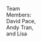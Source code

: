 <svg width="100" height="100" xmlns="http://www.w3.org/2000/svg">
<foreignObject width="100" height="100">
    <div xmlns="http://www.w3.org/1999/xhtml">
        <html><head><meta content="text/html; charset=UTF-8" http-equiv="content-type"></head><body class="c17"><p class="c16"><span class="c8">Team Members: </span><span>David Pace, Andy Tran, and Lisa Gilmore-Montero</span></p><p class="c11"><span style="overflow: hidden; display: inline-block; margin: 0.00px 0.00px; border: 0.00px solid #000000; transform: rotate(0.00rad) translateZ(0px); -webkit-transform: rotate(0.00rad) translateZ(0px); width: 476.98px; height: 193.84px;"><img alt="" src="images/image1.png" style="width: 476.98px; height: 193.84px; margin-left: 0.00px; margin-top: 0.00px; transform: rotate(0.00rad) translateZ(0px); -webkit-transform: rotate(0.00rad) translateZ(0px);" title=""></span></p><p class="c10 c7"><span class="c13"></span></p><a id="t.9088dab5b4d972c8c2381bff774f76b38d21b844"></a><a id="t.0"></a><table class="c12"><tbody><tr class="c4"><td class="c9" colspan="1" rowspan="1"><p class="c1"><span class="c13">Route</span></p></td><td class="c6" colspan="1" rowspan="1"><p class="c1"><span class="c13">Method</span></p></td><td class="c2" colspan="1" rowspan="1"><p class="c1"><span class="c13">Data</span></p></td><td class="c3" colspan="1" rowspan="1"><p class="c1"><span class="c13">Description</span></p></td></tr><tr class="c4"><td class="c9" colspan="1" rowspan="1"><p class="c1"><span class="c0">/store-data</span></p></td><td class="c6" colspan="1" rowspan="1"><p class="c1"><span class="c0">GET</span></p></td><td class="c2" colspan="1" rowspan="1"><p class="c1"><span class="c0">JSON of basic store-front, includes all categories and products</span></p></td><td class="c3" colspan="1" rowspan="1"><p class="c1"><span class="c14">Returns </span><span class="c5">Product List</span><span class="c14">&nbsp;and </span><span class="c5">Category List</span><span class="c0">&nbsp;in a single get request</span></p></td></tr><tr class="c4"><td class="c9" colspan="1" rowspan="1"><p class="c1"><span class="c0">/products</span></p></td><td class="c6" colspan="1" rowspan="1"><p class="c1"><span class="c0">GET</span></p></td><td class="c2" colspan="1" rowspan="1"><p class="c1"><span class="c0">Json of products</span></p><p class="c1"><span class="c0">img</span></p><p class="c1"><span class="c0">link</span></p><p class="c1"><span class="c0">name</span></p></td><td class="c3" colspan="1" rowspan="1"><p class="c1"><span class="c5">Product List</span><span class="c0">: Displays list of all the products</span></p><p class="c1"><span class="c0">Will get data from a database.</span></p><p class="c1 c7"><span class="c0"></span></p></td></tr><tr class="c4"><td class="c9" colspan="1" rowspan="1"><p class="c1"><span class="c0">/categories</span></p></td><td class="c6" colspan="1" rowspan="1"><p class="c1"><span class="c0">GET</span></p></td><td class="c2" colspan="1" rowspan="1"><p class="c1"><span class="c0">Json of categories</span></p><p class="c1"><span class="c0">ID</span></p><p class="c1"><span class="c0">name</span></p></td><td class="c3" colspan="1" rowspan="1"><p class="c1"><span class="c5">Category List: </span><span class="c0">Displays list of all categories</span></p><p class="c1"><span class="c0">Will get data from a database</span></p></td></tr><tr class="c4"><td class="c9" colspan="1" rowspan="1"><p class="c1"><span class="c0">/productList/guest/update</span></p></td><td class="c6" colspan="1" rowspan="1"><p class="c1"><span class="c0">POST/GET</span></p></td><td class="c2" colspan="1" rowspan="1"><p class="c1"><span class="c0">Search,</span></p><p class="c1"><span class="c0">Sort/Filter,</span></p><p class="c1"><span class="c0">Categories</span></p></td><td class="c3" colspan="1" rowspan="1"><p class="c1"><span class="c5">Product List: </span><span class="c0">Update the list of products. Updating the products in the list can be done through using the search engine feature, sort &amp; filter feature, or changing the category using the navigation bar</span></p><p class="c1"><span class="c0">Will get the updated list from a database</span></p></td></tr><tr class="c4"><td class="c9" colspan="1" rowspan="1"><p class="c1"><span class="c0">/productList/guest || userID/cart</span></p></td><td class="c6" colspan="1" rowspan="1"><p class="c1"><span class="c0">GET</span></p></td><td class="c2" colspan="1" rowspan="1"><p class="c1 c7"><span class="c0"></span></p></td><td class="c3" colspan="1" rowspan="1"><p class="c1"><span class="c5">Cart:</span><span class="c0">&nbsp;View the shopping cart</span></p><p class="c1"><span class="c0">Will get the data from a database.</span></p><p class="c1"><span class="c0">Update the view by having a modal appear</span></p></td></tr><tr class="c4"><td class="c9" colspan="1" rowspan="1"><p class="c1"><span class="c0">/user/cart/:cartid/add</span></p></td><td class="c6" colspan="1" rowspan="1"><p class="c1"><span class="c0">POST</span></p></td><td class="c2" colspan="1" rowspan="1"><p class="c1"><span class="c0">AddToCart,<br>Body {productID}</span></p></td><td class="c3" colspan="1" rowspan="1"><p class="c1"><span class="c5">Cart: </span><span class="c0">Can add item to cart of :id </span></p></td></tr><tr class="c4"><td class="c9" colspan="1" rowspan="1"><p class="c1"><span class="c0">/user/cart/:cartid/remove</span></p></td><td class="c6" colspan="1" rowspan="1"><p class="c1"><span class="c0">POST</span></p></td><td class="c2" colspan="1" rowspan="1"><p class="c1"><span class="c0">RemoveFromCart,</span></p><p class="c1"><span class="c0">-Body {productID}</span></p></td><td class="c3" colspan="1" rowspan="1"><p class="c1"><span class="c5">Cart: </span><span class="c14">Can remove item to cart of :id </span></p></td></tr><tr class="c4"><td class="c9" colspan="1" rowspan="1"><p class="c1"><span class="c0">/productPage/guest</span></p></td><td class="c6" colspan="1" rowspan="1"><p class="c1"><span class="c0">GET</span></p></td><td class="c2" colspan="1" rowspan="1"><p class="c1 c7"><span class="c0"></span></p></td><td class="c3" colspan="1" rowspan="1"><p class="c1"><span class="c5">Product View: </span><span class="c0">Display product information</span></p></td></tr><tr class="c4"><td class="c9" colspan="1" rowspan="1"><p class="c1"><span class="c0">/productList/userID</span></p></td><td class="c6" colspan="1" rowspan="1"><p class="c1 c7"><span class="c0"></span></p></td><td class="c2" colspan="1" rowspan="1"><p class="c1 c7"><span class="c0"></span></p></td><td class="c3" colspan="1" rowspan="1"><p class="c1"><span class="c5">Product List</span><span class="c0">: Displays list of all the products</span></p></td></tr><tr class="c4"><td class="c9" colspan="1" rowspan="1"><p class="c1"><span class="c0">/productList/userID/update</span></p></td><td class="c6" colspan="1" rowspan="1"><p class="c1"><span class="c0">POST</span></p></td><td class="c2" colspan="1" rowspan="1"><p class="c1"><span class="c0">&mdash;--------------------</span></p></td><td class="c3" colspan="1" rowspan="1"><p class="c1"><span class="c15 c5">Same as guest/update</span></p></td></tr><tr class="c4"><td class="c9" colspan="1" rowspan="1"><p class="c1"><span class="c0">/productList/userID/cart</span></p></td><td class="c6" colspan="1" rowspan="1"><p class="c1"><span class="c0">GET</span></p></td><td class="c2" colspan="1" rowspan="1"><p class="c1"><span class="c0">&mdash;---------------------</span></p></td><td class="c3" colspan="1" rowspan="1"><p class="c1"><span class="c15 c5">Same as guest/cart</span></p></td></tr><tr class="c4"><td class="c9" colspan="1" rowspan="1"><p class="c1"><span class="c0">/productList/userID/cart/update</span></p></td><td class="c6" colspan="1" rowspan="1"><p class="c1"><span class="c0">POST</span></p></td><td class="c2" colspan="1" rowspan="1"><p class="c1"><span class="c0">&mdash;---------------------</span></p></td><td class="c3" colspan="1" rowspan="1"><p class="c1"><span class="c15 c5">Same as guest/cart/update</span></p><p class="c1"><span class="c14">Changes to the cart will need to make changes in the database for specific user</span></p></td></tr><tr class="c4"><td class="c9" colspan="1" rowspan="1"><p class="c1"><span class="c0">/productPage/userID</span></p></td><td class="c6" colspan="1" rowspan="1"><p class="c1"><span class="c0">GET</span></p></td><td class="c2" colspan="1" rowspan="1"><p class="c1"><span class="c0">&mdash;---------------------</span></p></td><td class="c3" colspan="1" rowspan="1"><p class="c1"><span class="c5">Same as productPage/guest </span><span class="c0">- but can also add item to wishlist</span></p></td></tr><tr class="c4"><td class="c9" colspan="1" rowspan="1"><p class="c1"><span class="c0">/productList/userID/wishlist/update</span></p></td><td class="c6" colspan="1" rowspan="1"><p class="c1"><span class="c0">POST/GET</span></p></td><td class="c2" colspan="1" rowspan="1"><p class="c1"><span class="c0">AddToWish</span></p></td><td class="c3" colspan="1" rowspan="1"><p class="c1"><span class="c5">Wishlist: </span><span class="c0">Can add item to wishlist in productList view</span></p><p class="c1"><span class="c0">A modal will appear in the view in order to choose which list to add it too</span></p></td></tr><tr class="c4"><td class="c9" colspan="1" rowspan="1"><p class="c1"><span class="c0">/productList/userID/wishlist/create</span></p></td><td class="c6" colspan="1" rowspan="1"><p class="c1"><span class="c0">POST</span></p></td><td class="c2" colspan="1" rowspan="1"><p class="c1"><span class="c0">CreateList</span></p></td><td class="c3" colspan="1" rowspan="1"><p class="c1"><span class="c5">Wishlist: </span><span class="c0">Can create a wishlist</span></p><p class="c1"><span class="c0">Option in the wishlist modal is too create a wishlist. This wishlist will be added to the user&rsquo;s account</span></p></td></tr><tr class="c4"><td class="c9" colspan="1" rowspan="1"><p class="c1"><span class="c0">/accountPage/userID/wishlist</span></p></td><td class="c6" colspan="1" rowspan="1"><p class="c1"><span class="c0">GET</span></p></td><td class="c2" colspan="1" rowspan="1"><p class="c1 c7"><span class="c0"></span></p></td><td class="c3" colspan="1" rowspan="1"><p class="c1"><span class="c5">Wishlist: </span><span class="c0">Display the different wishlist when on the accountPage</span></p><p class="c1"><span class="c0">Accesses the user&rsquo;s database information</span></p></td></tr><tr class="c4"><td class="c9" colspan="1" rowspan="1"><p class="c1"><span class="c0">/accountPage/userID/wishlist/update</span></p></td><td class="c6" colspan="1" rowspan="1"><p class="c1"><span class="c0">POST</span></p></td><td class="c2" colspan="1" rowspan="1"><p class="c1"><span class="c0">EditList</span></p></td><td class="c3" colspan="1" rowspan="1"><p class="c1"><span class="c5">Wishlist:</span><span class="c0">&nbsp;Can edit a wishlist</span></p><p class="c1"><span class="c0">Can remove an item from a user&rsquo;s wishlist. Will need to update the changes in the database</span></p></td></tr><tr class="c4"><td class="c9" colspan="1" rowspan="1"><p class="c1"><span class="c0">/accoutPage/userID/wishlist/delete</span></p></td><td class="c6" colspan="1" rowspan="1"><p class="c1"><span class="c0">DELETE</span></p></td><td class="c2" colspan="1" rowspan="1"><p class="c1"><span class="c0">DeleteWishlist</span></p></td><td class="c3" colspan="1" rowspan="1"><p class="c1"><span class="c5">Wishlist: </span><span class="c0">Can delete wishlist </span></p><p class="c1"><span class="c0">Will need to delete wishlist in the database</span></p></td></tr><tr class="c4"><td class="c9" colspan="1" rowspan="1"><p class="c1"><span class="c0">/accountPage/userID/logout</span></p></td><td class="c6" colspan="1" rowspan="1"><p class="c1 c7"><span class="c0"></span></p></td><td class="c2" colspan="1" rowspan="1"><p class="c1"><span class="c0">Logout</span></p></td><td class="c3" colspan="1" rowspan="1"><p class="c1"><span class="c5">Logout</span><span class="c0">: Logout of account</span></p><p class="c1"><span class="c0">User authentication - need to logout </span></p></td></tr><tr class="c4"><td class="c9" colspan="1" rowspan="1"><p class="c1"><span class="c0">/accountPage/userID/accountInfo</span></p></td><td class="c6" colspan="1" rowspan="1"><p class="c1"><span class="c0">GET</span></p></td><td class="c2" colspan="1" rowspan="1"><p class="c1 c7"><span class="c0"></span></p></td><td class="c3" colspan="1" rowspan="1"><p class="c1"><span class="c5">Account Info:</span><span class="c0">&nbsp;Display account info</span></p><p class="c1"><span class="c0">User authentication</span></p><p class="c1"><span class="c0">Access user&rsquo;s information in the database</span></p></td></tr><tr class="c4"><td class="c9" colspan="1" rowspan="1"><p class="c1"><span class="c0">/accountPage/userID/accountInfo/update</span></p></td><td class="c6" colspan="1" rowspan="1"><p class="c1"><span class="c0">POST</span></p></td><td class="c2" colspan="1" rowspan="1"><p class="c1"><span class="c0">EditAccountInfo</span></p></td><td class="c3" colspan="1" rowspan="1"><p class="c1"><span class="c5">Account Info: </span><span class="c0">Can edit account info</span></p><p class="c1"><span class="c0">User authentication</span></p><p class="c1"><span class="c0">Need to make update the account info</span></p></td></tr><tr class="c4"><td class="c9" colspan="1" rowspan="1"><p class="c1"><span class="c0">/accountPage/userID/password</span></p></td><td class="c6" colspan="1" rowspan="1"><p class="c1"><span class="c0">GET</span></p></td><td class="c2" colspan="1" rowspan="1"><p class="c1 c7"><span class="c0"></span></p></td><td class="c3" colspan="1" rowspan="1"><p class="c1"><span class="c5">Change Password: </span><span class="c0">view change password page</span></p></td></tr><tr class="c4"><td class="c9" colspan="1" rowspan="1"><p class="c1"><span class="c0">/accountPage/userID/password/update</span></p></td><td class="c6" colspan="1" rowspan="1"><p class="c1"><span class="c0">POST</span></p></td><td class="c2" colspan="1" rowspan="1"><p class="c1"><span class="c0">EditPassword</span></p></td><td class="c3" colspan="1" rowspan="1"><p class="c1"><span class="c5">Change Password: </span><span class="c0">can change password</span></p><p class="c1"><span class="c0">User authentication </span></p><p class="c1"><span class="c0">Changing password in database</span></p></td></tr><tr class="c4"><td class="c9" colspan="1" rowspan="1"><p class="c1"><span class="c0">/productList/admin</span></p></td><td class="c6" colspan="1" rowspan="1"><p class="c1"><span class="c0">GET</span></p></td><td class="c2" colspan="1" rowspan="1"><p class="c1 c7"><span class="c0"></span></p></td><td class="c3" colspan="1" rowspan="1"><p class="c1"><span class="c5">Product List</span><span class="c0">: Displays list of all the products</span></p><p class="c1"><span class="c0">Need to access data from database</span></p></td></tr><tr class="c4"><td class="c9" colspan="1" rowspan="1"><p class="c1"><span class="c0">/productList/admin/update</span></p></td><td class="c6" colspan="1" rowspan="1"><p class="c1"><span class="c0">POST/GET</span></p></td><td class="c2" colspan="1" rowspan="1"><p class="c1"><span class="c0">Search,</span></p><p class="c1"><span class="c0">Sort/Filter,</span></p><p class="c1"><span class="c0">Categories</span></p></td><td class="c3" colspan="1" rowspan="1"><p class="c1"><span class="c5">Product List: </span><span class="c0">Update the list of products. Updating the products in the list can be done through using the search engine feature, sort &amp; filter feature, or changing the category using the navigation bar</span></p><p class="c1"><span class="c0">Will get updated list from database and will change the view to display updated list</span></p></td></tr><tr class="c4"><td class="c9" colspan="1" rowspan="1"><p class="c1"><span class="c0">/productList/admin/deleteProduct</span></p></td><td class="c6" colspan="1" rowspan="1"><p class="c1"><span class="c0">DELETE</span></p></td><td class="c2" colspan="1" rowspan="1"><p class="c1"><span class="c0">RemoveProduct</span></p></td><td class="c3" colspan="1" rowspan="1"><p class="c1"><span class="c5">Product &nbsp;List: </span><span class="c0">Remove product from list/ pops up modal to confirm deletion</span></p><p class="c1"><span class="c0">Will need to delete product in the database</span></p></td></tr><tr class="c4"><td class="c9" colspan="1" rowspan="1"><p class="c1"><span class="c0">/productPage/admin</span></p></td><td class="c6" colspan="1" rowspan="1"><p class="c1"><span class="c0">GET</span></p></td><td class="c2" colspan="1" rowspan="1"><p class="c1 c7"><span class="c0"></span></p></td><td class="c3" colspan="1" rowspan="1"><p class="c1"><span class="c5">Product List: </span><span class="c0">Display Product information</span></p><p class="c1"><span class="c0">Access product information from the database</span></p></td></tr><tr class="c4"><td class="c9" colspan="1" rowspan="1"><p class="c1"><span class="c0">/productPage/admin/addFeature</span></p></td><td class="c6" colspan="1" rowspan="1"><p class="c1"><span class="c0">POST/GET</span></p></td><td class="c2" colspan="1" rowspan="1"><p class="c1"><span class="c0">AddFeature</span></p></td><td class="c3" colspan="1" rowspan="1"><p class="c1"><span class="c5">Product Page: </span><span class="c0">Add Feature - modal will pop up in the view for inserting information</span></p></td></tr><tr class="c4"><td class="c9" colspan="1" rowspan="1"><p class="c1"><span class="c0">/productPage/admin/removeFeature</span></p></td><td class="c6" colspan="1" rowspan="1"><p class="c1"><span class="c0">DELETE</span></p></td><td class="c2" colspan="1" rowspan="1"><p class="c1"><span class="c0">RemoveFeature</span></p></td><td class="c3" colspan="1" rowspan="1"><p class="c1"><span class="c5">Product Page: </span><span class="c0">Remove Feature - modal will pop up in the view to remove features</span></p></td></tr><tr class="c4"><td class="c9" colspan="1" rowspan="1"><p class="c1"><span class="c0">/productPage/admin/update</span></p></td><td class="c6" colspan="1" rowspan="1"><p class="c1"><span class="c0">POST</span></p></td><td class="c2" colspan="1" rowspan="1"><p class="c1"><span class="c0">UpdateProduct</span></p></td><td class="c3" colspan="1" rowspan="1"><p class="c1"><span class="c5">Product Page: </span><span class="c0">Update product information</span></p><p class="c1"><span class="c0">Changes made will be used to update the product&rsquo;s information in the database</span></p><p class="c1"><span class="c0">Will need the products id</span></p></td></tr><tr class="c4"><td class="c9" colspan="1" rowspan="1"><p class="c1"><span class="c0">/accountPage/admin/accountInfo</span></p></td><td class="c6" colspan="1" rowspan="1"><p class="c1"><span class="c0">GET</span></p></td><td class="c2" colspan="1" rowspan="1"><p class="c1"><span class="c0">&mdash;-----------------------</span></p></td><td class="c3" colspan="1" rowspan="1"><p class="c1"><span class="c15 c5">Same as userID/accountInfo</span></p></td></tr><tr class="c4"><td class="c9" colspan="1" rowspan="1"><p class="c1"><span class="c0">/accountPage/admin/accountInfo/update</span></p></td><td class="c6" colspan="1" rowspan="1"><p class="c1"><span class="c0">POST</span></p></td><td class="c2" colspan="1" rowspan="1"><p class="c1"><span class="c0">&mdash;-----------------------</span></p></td><td class="c3" colspan="1" rowspan="1"><p class="c1"><span class="c15 c5">Same as userID/accountInfo/update</span></p></td></tr><tr class="c4"><td class="c9" colspan="1" rowspan="1"><p class="c1"><span class="c0">/accountPage/admin/password</span></p></td><td class="c6" colspan="1" rowspan="1"><p class="c1"><span class="c0">GET</span></p></td><td class="c2" colspan="1" rowspan="1"><p class="c1"><span class="c0">&mdash;-----------------------</span></p></td><td class="c3" colspan="1" rowspan="1"><p class="c1"><span class="c15 c5">Same as userID/accountInfo/password</span></p></td></tr><tr class="c4"><td class="c9" colspan="1" rowspan="1"><p class="c1"><span class="c0">/accountPage/admin/password/update</span></p></td><td class="c6" colspan="1" rowspan="1"><p class="c1"><span class="c0">POST</span></p></td><td class="c2" colspan="1" rowspan="1"><p class="c1"><span class="c0">&mdash;-----------------------</span></p></td><td class="c3" colspan="1" rowspan="1"><p class="c1"><span class="c5 c15">Same as userID/accountInfo/password/update</span></p></td></tr><tr class="c4"><td class="c9" colspan="1" rowspan="1"><p class="c1"><span class="c0">/accountPage/admin/AddProduct</span></p></td><td class="c6" colspan="1" rowspan="1"><p class="c1"><span class="c0">GET</span></p></td><td class="c2" colspan="1" rowspan="1"><p class="c1 c7"><span class="c0"></span></p></td><td class="c3" colspan="1" rowspan="1"><p class="c1"><span class="c5">Add Product: </span><span class="c0">Display add product view</span></p><p class="c1"><span class="c0">Will get corresponding html code and will appear in the view</span></p></td></tr><tr class="c4"><td class="c9" colspan="1" rowspan="1"><p class="c1"><span class="c0">/accountPage/admin/AddProduct</span></p></td><td class="c6" colspan="1" rowspan="1"><p class="c1"><span class="c0">POST</span></p></td><td class="c2" colspan="1" rowspan="1"><p class="c1"><span class="c0">CreateProduct</span></p></td><td class="c3" colspan="1" rowspan="1"><p class="c1"><span class="c5">Add Product: </span><span class="c0">Input product information and add new product</span></p><p class="c1"><span class="c0">Will need to add new product to database</span></p></td></tr><tr class="c4"><td class="c9" colspan="1" rowspan="1"><p class="c1"><span class="c0">/accountPage/admin/logout</span></p></td><td class="c6" colspan="1" rowspan="1"><p class="c1"><span class="c0">GET</span></p></td><td class="c2" colspan="1" rowspan="1"><p class="c1"><span class="c0">&mdash;----------------------</span></p></td><td class="c3" colspan="1" rowspan="1"><p class="c1"><span class="c5">Same as userID/logout</span></p></td></tr><tr class="c4"><td class="c9" colspan="1" rowspan="1"><p class="c1"><span class="c0">/accountPage/admin/marketplace</span></p></td><td class="c6" colspan="1" rowspan="1"><p class="c1"><span class="c0">GET</span></p></td><td class="c2" colspan="1" rowspan="1"><p class="c1 c7"><span class="c0"></span></p></td><td class="c3" colspan="1" rowspan="1"><p class="c1"><span class="c5">Marketplaces: </span><span class="c0">Displays all products</span></p></td></tr><tr class="c4"><td class="c9" colspan="1" rowspan="1"><p class="c1"><span class="c14">/accountPage/admin/marketplace/</span><span class="c14">add</span></p></td><td class="c6" colspan="1" rowspan="1"><p class="c1"><span class="c0">POST</span></p></td><td class="c2" colspan="1" rowspan="1"><p class="c1"><span class="c0">AddToMarket</span></p></td><td class="c3" colspan="1" rowspan="1"><p class="c1"><span class="c5">Marketplace: </span><span class="c0">Can add product to marketplace and marketNotification displays</span></p></td></tr><tr class="c4"><td class="c9" colspan="1" rowspan="1"><p class="c1"><span class="c0">/accountPage/admin/marketNotification</span></p></td><td class="c6" colspan="1" rowspan="1"><p class="c1"><span class="c0">GET</span></p></td><td class="c2" colspan="1" rowspan="1"><p class="c1"><span class="c0">MarketAlert</span></p></td><td class="c3" colspan="1" rowspan="1"><p class="c1"><span class="c5">Marketplace </span><span class="c5">modal</span><span class="c0">: Displays requirements for specific market place</span></p></td></tr><tr class="c4"><td class="c9" colspan="1" rowspan="1"><p class="c1"><span class="c0">/accountPage/admin/marketID</span></p></td><td class="c6" colspan="1" rowspan="1"><p class="c1"><span class="c0">GET</span></p></td><td class="c2" colspan="1" rowspan="1"><p class="c1 c7"><span class="c0"></span></p></td><td class="c3" colspan="1" rowspan="1"><p class="c1"><span class="c5">MarketID: </span><span class="c0">Displays specific marketplace and marketNotification appears if requirements are not satisfied</span></p></td></tr><tr class="c4"><td class="c9" colspan="1" rowspan="1"><p class="c1"><span class="c0">/accountPage/admin/marketID/updateItem</span></p></td><td class="c6" colspan="1" rowspan="1"><p class="c1"><span class="c0">DELETE</span></p></td><td class="c2" colspan="1" rowspan="1"><p class="c1"><span class="c0">DeleteFromMarket</span></p></td><td class="c3" colspan="1" rowspan="1"><p class="c1"><span class="c15 c5">Same as productList/admin/deleteProduct</span></p></td></tr><tr class="c4"><td class="c9" colspan="1" rowspan="1"><p class="c1"><span class="c0">/accountPage/admin/marketID/edit</span></p></td><td class="c6" colspan="1" rowspan="1"><p class="c1"><span class="c0">POST</span></p></td><td class="c2" colspan="1" rowspan="1"><p class="c1"><span class="c0">UpdateProduct</span></p></td><td class="c3" colspan="1" rowspan="1"><p class="c1"><span class="c5">Changes view to a similar view to /productPage/admin/update - still in accountPage though - returns back to marketID after changes are saved</span></p></td></tr><tr class="c4"><td class="c9" colspan="1" rowspan="1"><p class="c1"><span class="c0">/accountPage/admin/marketID/overview</span></p></td><td class="c6" colspan="1" rowspan="1"><p class="c1"><span class="c0">GET</span></p></td><td class="c2" colspan="1" rowspan="1"><p class="c1 c7"><span class="c0"></span></p></td><td class="c3" colspan="1" rowspan="1"><p class="c1"><span class="c5">Market Overview: </span><span class="c0">Display stats</span></p><p class="c1"><span class="c0">Get this information by using an API to the market place</span></p></td></tr><tr class="c4"><td class="c9" colspan="1" rowspan="1"><p class="c1"><span class="c0">/accoutPage/admin.marketID/delete</span></p></td><td class="c6" colspan="1" rowspan="1"><p class="c1"><span class="c0">DELETE</span></p></td><td class="c2" colspan="1" rowspan="1"><p class="c1"><span class="c0">DeleteMarket</span></p></td><td class="c3" colspan="1" rowspan="1"><p class="c1"><span class="c5">Same as /userID/wishlist/delete</span></p></td></tr><tr class="c4"><td class="c9" colspan="1" rowspan="1"><p class="c1"><span class="c0">/checkout</span></p></td><td class="c6" colspan="1" rowspan="1"><p class="c1"><span class="c0">GET</span></p></td><td class="c2" colspan="1" rowspan="1"><p class="c1 c7"><span class="c0"></span></p></td><td class="c3" colspan="1" rowspan="1"><p class="c1"><span class="c5">Checkout</span><span class="c0">: Displays the items in cart</span></p></td></tr><tr class="c4"><td class="c9" colspan="1" rowspan="1"><p class="c1"><span class="c0">/checkout/userID</span></p></td><td class="c6" colspan="1" rowspan="1"><p class="c1"><span class="c0">GET</span></p></td><td class="c2" colspan="1" rowspan="1"><p class="c1 c7"><span class="c0"></span></p></td><td class="c3" colspan="1" rowspan="1"><p class="c1"><span class="c5">Checkout</span><span class="c0">: Displays the items in cart</span></p><p class="c1"><span class="c0">Will get cart info from the database using the userID</span></p></td></tr><tr class="c4"><td class="c9" colspan="1" rowspan="1"><p class="c1"><span class="c0">/checkout/userID/update</span></p></td><td class="c6" colspan="1" rowspan="1"><p class="c1"><span class="c0">POST</span></p></td><td class="c2" colspan="1" rowspan="1"><p class="c1"><span class="c0">editCart</span></p></td><td class="c3" colspan="1" rowspan="1"><p class="c1"><span class="c5">Checkout</span><span class="c0">: Can make changes to the cart</span></p><p class="c1"><span class="c0">Need to update the changes to the database</span></p></td></tr><tr class="c4"><td class="c9" colspan="1" rowspan="1"><p class="c1"><span class="c0">/login</span></p></td><td class="c6" colspan="1" rowspan="1"><p class="c1"><span class="c0">POST</span></p></td><td class="c2" colspan="1" rowspan="1"><p class="c1"><span class="c0">Login</span></p></td><td class="c3" colspan="1" rowspan="1"><p class="c1"><span class="c5">Login: </span><span class="c0">input login info - can get to this page from /productList/admin || guest</span></p><p class="c1"><span class="c0">User authentication</span></p></td></tr><tr class="c4"><td class="c9" colspan="1" rowspan="1"><p class="c1"><span class="c0">/signup</span></p></td><td class="c6" colspan="1" rowspan="1"><p class="c1"><span class="c0">POST</span></p></td><td class="c2" colspan="1" rowspan="1"><p class="c1"><span class="c0">SignUp</span></p></td><td class="c3" colspan="1" rowspan="1"><p class="c1"><span class="c5">SignUp: </span><span class="c14">sign up - can get to this page from</span><span class="c5">&nbsp;</span><span class="c0">/productList/admin || guest/</span></p><p class="c1"><span class="c0">User authentication</span></p></td></tr></tbody></table><p class="c10 c7"><span class="c13"></span></p></body></html>
    </div>
</foreignObject>
</svg>

